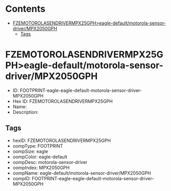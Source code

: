 



Contents
========

* [FZEMOTOROLASENDRIVERMPX25GPH>eagle-default/motorola-sensor-driver/MPX2050GPH](#fzemotorolasendrivermpx25gpheagle-defaultmotorola-sensor-drivermpx2050gph)
	* [Tags](#tags)

# FZEMOTOROLASENDRIVERMPX25GPH>eagle-default/motorola-sensor-driver/MPX2050GPH

- ID: FOOTPRINT-eagle-eagle-default-motorola-sensor-driver-MPX2050GPH
- Hex ID: FZEMOTOROLASENDRIVERMPX25GPH
- Name: 
- Description: 

## Tags

- hexID: FZEMOTOROLASENDRIVERMPX25GPH
- oompType: FOOTPRINT
- oompSize: eagle
- oompColor: eagle-default
- oompDesc: motorola-sensor-driver
- oompIndex: MPX2050GPH
- oompName: eagle-default/motorola-sensor-driver/MPX2050GPH
- oompID: FOOTPRINT-eagle-eagle-default-motorola-sensor-driver-MPX2050GPH

